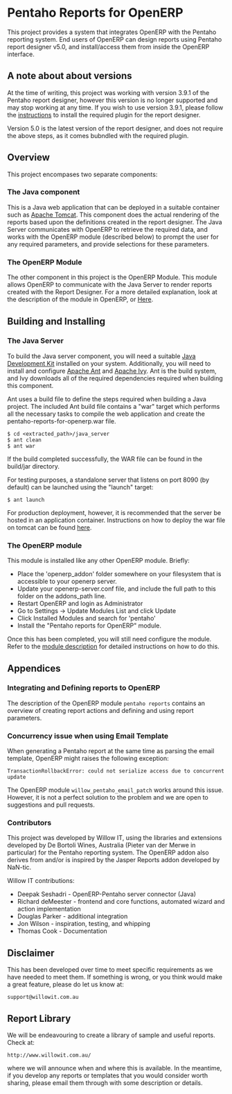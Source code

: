 # Pentaho Reports for OpenERP

This project provides a system that integrates OpenERP with
the Pentaho reporting system. End users of OpenERP can design
reports using Pentaho report designer v5.0, and install/access
them from inside the OpenERP interface.


## A note about about versions

At the time of writing, this project was working with version 3.9.1 of the Pentaho report designer, however this version is no longer supported and may stop working at any time. If you wish to use version 3.9.1, please follow the [instructions](http://pvandermpentaho.blogspot.com.au/2012/05/adding-openerp-datasource-to-pentaho.html) to install the required plugin for the report designer. 

Version 5.0 is the latest version of the report designer, and does not require the above steps, as it comes bubndled with the required plugin. 

## Overview

This project encompases two separate components:

### The Java component

This is a Java web application that can be deployed in a suitable container such as [Apache Tomcat](http://tomcat.apache.org/). This component does the actual rendering of the reports based upon the definitions created in the report designer. The Java Server communicates with OpenERP to retrieve the required data, and works with the OpenERP module (described below) to prompt the user for any required parameters, and provide selections for these parameters.

### The OpenERP Module

The other component in this project is the OpenERP Module. This module allows OpenERP to communicate with the Java Server to render reports created with the Report Designer. For a more detailed explanation, look at the description of the module in OpenERP, or [Here](https://github.com/WillowIT/Pentaho-reports-for-OpenERP/blob/version70/openerp_addon/pentaho_reports/__openerp__.py). 


## Building and Installing

### The Java Server
To build the Java server component, you will need a suitable [Java Development Kit](http://www.oracle.com/technetwork/java/javase/downloads/jdk7-downloads-1880260.html) installed on your system. 
Additionally, you will need to install and configure [Apache Ant](http://ant.apache.org/) and [Apache Ivy](http://ant.apache.org/ivy/). Ant is the build system, and Ivy downloads all of the required dependencies required when building this component.

Ant uses a build file to define the steps required when building a Java project. The included Ant build file contains a "war" target which performs all the necessary tasks to compile the web application and
create the pentaho-reports-for-openerp.war file. 

	$ cd <extracted_path>/java_server
	$ ant clean
	$ ant war

If the build completed successfully, the WAR file can be found
in the build/jar directory.

For testing purposes, a standalone server that listens on port
8090 (by default) can be launched using the "launch" target:

	$ ant launch

For production deployment, however, it is recommended that the server be hosted in an application container. Instructions on how to deploy the war file on tomcat can be found [here](http://tomcat.apache.org/tomcat-6.0-doc/deployer-howto.html#Deploying_using_the_Tomcat_Manager).

### The OpenERP module

This module is installed like any other OpenERP module. Briefly:

* Place the 'openerp_addon' folder somewhere on your filesystem that is accessible to your openerp server.
* Update your openerp-server.conf file, and include the full path to this folder on the addons_path line.
* Restart OpenERP and login as Administrator
* Go to Settings -> Update Modules List and click Update
* Click Installed Modules and search for 'pentaho'
* Install the "Pentaho reports for OpenERP" module. 

Once this has been completed, you will still need configure the module. Refer to the [module description](https://github.com/WillowIT/Pentaho-reports-for-OpenERP/blob/version70/openerp_addon/pentaho_reports/__openerp__.py) for detailed instructions on how to do this. 



## Appendices

### Integrating and Defining reports to OpenERP

The description of the OpenERP module `pentaho reports` contains an overview
of creating report actions and defining and using report parameters.

### Concurrency issue when using Email Template

When generating a Pentaho report at the same time as parsing the email
template, OpenERP might raises the following exception:

    TransactionRollbackError: could not serialize access due to concurrent
    update

The OpenERP module `willow_pentaho_email_patch` works around this
issue. However, it is not a perfect solution to the problem and we are open
to suggestions and pull requests.

### Contributors

This project was developed by Willow IT, using the libraries and
extensions developed by De Bortoli Wines, Australia (Pieter van der
Merwe in particular) for the Pentaho reporting system. The OpenERP
addon also derives from and/or is inspired by the Jasper Reports addon
developed by NaN-tic.

Willow IT contributions:

* Deepak Seshadri - OpenERP-Pentaho server connector (Java)
* Richard deMeester - frontend and core functions, automated wizard and action implementation
* Douglas Parker - additional integration
* Jon Wilson - inspiration, testing, and whipping
* Thomas Cook - Documentation

## Disclaimer

This has been developed over time to meet specific requirements as we have
needed to meet them. If something is wrong, or you think would make a great
feature, please do let us know at:

	support@willowit.com.au


## Report Library

We will be endeavouring to create a library of sample and useful reports.
Check at:

	http://www.willowit.com.au/

where we will announce when and where this is available. In the meantime, if
you develop any reports or templates that you would consider worth sharing,
please email them through with some description or details.
